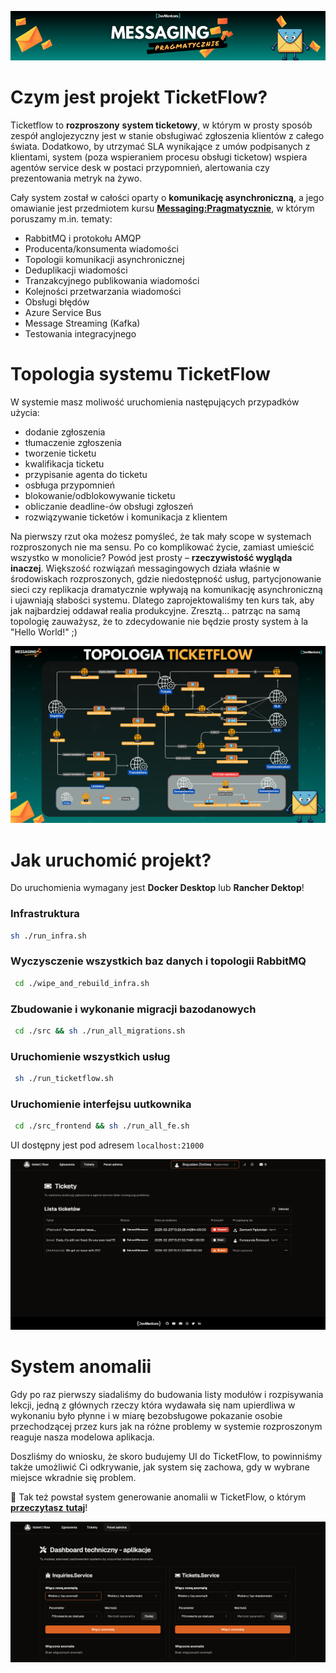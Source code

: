 [![baner](./docs/images/baner.png)](https://messaging-pragmatycznie.pl/)

 # Czym jest projekt TicketFlow?
 Ticketflow to **rozproszony** **system ticketowy**, w którym w prosty sposób zespół anglojezyczny jest w stanie obsługiwać zgłoszenia klientów z całego świata. Dodatkowo, by utrzymać SLA wynikające z umów podpisanych z klientami, system (poza wspieraniem procesu obsługi ticketow) wspiera agentów service desk w postaci przypomnień, alertowania czy prezentowania metryk na żywo.

 Cały system został w całości oparty o **komunikację asynchroniczną**, a jego omawianie jest przedmiotem kursu [**Messaging:Pragmatycznie**](https://messaging-pragmatycznie.pl/), w którym poruszamy m.in. tematy:

- RabbitMQ i protokołu AMQP
- Producenta/konsumenta wiadomości
- Topologii komunikacji asynchronicznej
- Deduplikacji wiadomości
- Tranzakcyjnego publikowania wiadomości
- Kolejności przetwarzania wiadomości
- Obsługi błędów
- Azure Service Bus
- Message Streaming (Kafka)
- Testowania integracyjnego

# Topologia systemu TicketFlow
W systemie masz moliwość uruchomienia następujących przypadków użycia:

- dodanie zgłoszenia
- tłumaczenie zgłoszenia
- tworzenie ticketu
- kwalifikacja ticketu
- przypisanie agenta do ticketu
- osbługa przypomnień
- blokowanie/odblokowywanie ticketu
- obliczanie deadline-ów obsługi zgłoszeń
- rozwiązywanie ticketów i komunikacja z klientem

 Na pierwszy rzut oka możesz pomyśleć, że tak mały scope w systemach rozproszonych nie ma sensu. Po co komplikować życie, zamiast umieścić wszystko w monolicie? Powód jest prosty – **rzeczywistość wygląda inaczej**. Większość rozwiązań messagingowych działa właśnie w środowiskach rozproszonych, gdzie niedostępność usług, partycjonowanie sieci czy replikacja dramatycznie wpływają na komunikację asynchroniczną i ujawniają słabości systemu. Dlatego zaprojektowaliśmy ten kurs tak, aby jak najbardziej oddawał realia produkcyjne. Zresztą... patrząc na samą topologię zauważysz, że to zdecydowanie nie będzie prosty system à la "Hello World!" ;)

![topologia](./docs/images/topologia.png)


# Jak uruchomić projekt?

Do uruchomienia wymagany jest **Docker Desktop** lub **Rancher Dektop**!


### Infrastruktura

```bash
sh ./run_infra.sh
```

### Wyczysczenie wszystkich baz danych i topologii RabbitMQ

```bash
 cd ./wipe_and_rebuild_infra.sh
```

### Zbudowanie i wykonanie migracji bazodanowych

```bash
 cd ./src && sh ./run_all_migrations.sh
```

### Uruchomienie wszystkich usług

```bash
 sh ./run_ticketflow.sh
```

### Uruchomienie interfejsu uutkownika

```bash
 cd ./src_frontend && sh ./run_all_fe.sh
```

UI dostępny jest pod adresem `localhost:21000`

![UI](./docs/images/UI.png)


# System anomalii
Gdy po raz pierwszy siadaliśmy do budowania listy modułów i rozpisywania lekcji, jedną z głównych rzeczy która wydawała się nam upierdliwa w wykonaniu było płynne i w miarę bezobsługowe pokazanie osobie przechodzącej przez kurs jak na różne problemy w systemie rozproszonym reaguje nasza modelowa aplikacja.

Doszliśmy do wniosku, że skoro budujemy UI do TicketFlow, to powinniśmy także umożliwić Ci odkrywanie, jak system się zachowa, gdy w wybrane miejsce wkradnie się problem.

🧪 Tak też powstał system generowanie anomalii w TicketFlow, o którym [**przeczytasz** **tutaj**](./docs/ANOMALIE.md)!

![anomalie](./docs/images/anomalie.png)